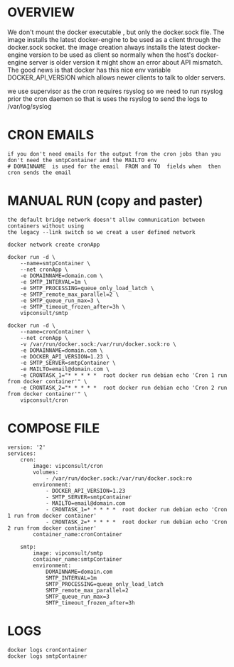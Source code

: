 # OVERVIEW


We don't mount the docker executable , but only the docker.sock file.
 The image installs the latest docker-engine to be used as a client through the docker.sock socket.
the image creation always installs the latest docker-engine version to be used as client so normally when the host's docker-engine server is older version it might show an error about API mismatch. 
The good news is that docker has this nice env variable DOCKER_API_VERSION which allows newer clients to talk to older servers.




we use supervisor as the cron requires rsyslog so we need to run rsyslog prior the cron daemon so that is uses the rsyslog to send the logs to /var/log/syslog


# CRON EMAILS
	if you don't need emails for the output from the cron jobs than you don't need the smtpContainer and the MAILTO env
	# DOMAINNAME  is used for the email  FROM and TO  fields when  then cron sends the email

# MANUAL RUN (copy and paster)
	the default bridge network doesn't allow communication between containers without using 
	the legacy --link switch so we creat a user defined network
	
	docker network create cronApp
	
	docker run -d \
		--name=smtpContainer \
		--net cronApp \
		-e DOMAINNAME=domain.com \
		-e SMTP_INTERVAL=1m \
		-e SMTP_PROCESSING=queue_only_load_latch \
		-e SMTP_remote_max_parallel=2 \
		-e SMTP_queue_run_max=3 \
		-e SMTP_timeout_frozen_after=3h \
		vipconsult/smtp

	docker run -d \
		--name=cronContainer \
		--net cronApp \
		-v /var/run/docker.sock:/var/run/docker.sock:ro \
		-e DOMAINNAME=domain.com \
		-e DOCKER_API_VERSION=1.23 \
		-e SMTP_SERVER=smtpContainer \
		-e MAILTO=email@domain.com \
		-e CRONTASK_1="* * * * *  root docker run debian echo 'Cron 1 run from docker container'" \
		-e CRONTASK_2="* * * * *  root docker run debian echo 'Cron 2 run from docker container'" \
		vipconsult/cron

# COMPOSE FILE
	version: '2'
	services:
		cron:
			image: vipconsult/cron
			volumes:
				- /var/run/docker.sock:/var/run/docker.sock:ro
			environment:
				- DOCKER_API_VERSION=1.23
				- SMTP_SERVER=smtpContainer
				- MAILTO=email@domain.com
				- CRONTASK_1=* * * * *  root docker run debian echo 'Cron 1 run from docker container'
				- CRONTASK_2=* * * * *  root docker run debian echo 'Cron 2 run from docker container'
			container_name:cronContainer

		smtp:
			image: vipconsult/smtp
			container_name:smtpContainer
			environment:
				DOMAINNAME=domain.com
				SMTP_INTERVAL=1m
				SMTP_PROCESSING=queue_only_load_latch
				SMTP_remote_max_parallel=2
				SMTP_queue_run_max=3
				SMTP_timeout_frozen_after=3h
		

# LOGS
	docker logs cronContainer
	docker logs smtpContainer
